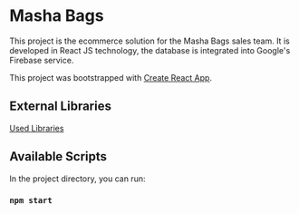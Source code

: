# Masha Bags

This project is the ecommerce solution for the Masha Bags sales team. 
It is developed in React JS technology, the database is integrated into Google's Firebase service.

This project was bootstrapped with [Create React App](https://github.com/facebook/create-react-app).

## External Libraries

[Used Libraries](docs/ExternalLibraries.md)

## Available Scripts

In the project directory, you can run:

### `npm start`